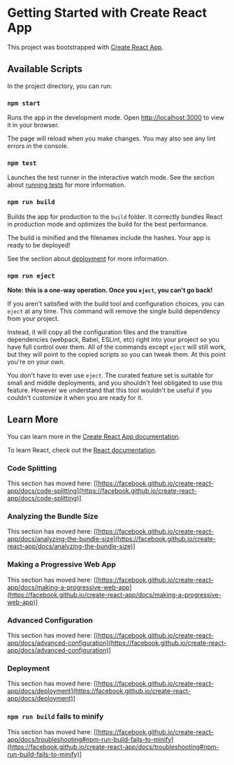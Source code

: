 # Getting Started with Create React App 
This project was bootstrapped with [Create React App]([https://github.com/facebook/create-react-app](https://github.com/facebook/create-react-app)). 

## Available Scripts 

In the project directory, you can run: 

### `npm start` 

Runs the app in the development mode. Open [http://localhost:3000](http://localhost:3000) to view it in your browser. 

The page will reload when you make changes. 
You may also see any lint errors in the console. 

### `npm test` 

Launches the test runner in the interactive watch mode. 
See the section about [running tests]([https://facebook.github.io/create-react-app/docs/running-tests](https://facebook.github.io/create-react-app/docs/running-tests)) for more information. 

### `npm run build` 

Builds the app for production to the `build` folder. 
It correctly bundles React in production mode and optimizes the build for the best performance. 

The build is minified and the filenames include the hashes. 
Your app is ready to be deployed! 

See the section about [deployment]([https://facebook.github.io/create-react-app/docs/deployment](https://facebook.github.io/create-react-app/docs/deployment)) for more information. 

### `npm run eject` 

**Note: this is a one-way operation. Once you `eject`, you can't go back!** 

If you aren't satisfied with the build tool and configuration choices, you can `eject` at any time. This command will remove the single build dependency from your project. 

Instead, it will copy all the configuration files and the transitive dependencies (webpack, Babel, ESLint, etc) right into your project so you have full control over them. All of the commands except `eject` will still work, but they will point to the copied scripts so you can tweak them. At this point you're on your own. 

You don't have to ever use `eject`. The curated feature set is suitable for small and middle deployments, and you shouldn't feel obligated to use this feature. However we understand that this tool wouldn't be useful if you couldn't customize it when you are ready for it. 

## Learn More 

You can learn more in the [Create React App documentation]([https://facebook.github.io/create-react-app/docs/getting-started](https://facebook.github.io/create-react-app/docs/getting-started)). 

To learn React, check out the [React documentation]([https://reactjs.org/](https://reactjs.org/)). 

### Code Splitting 

This section has moved here: [[https://facebook.github.io/create-react-app/docs/code-splitting](https://facebook.github.io/create-react-app/docs/code-splitting)]

### Analyzing the Bundle Size 

This section has moved here: [[https://facebook.github.io/create-react-app/docs/analyzing-the-bundle-size](https://facebook.github.io/create-react-app/docs/analyzing-the-bundle-size)]

### Making a Progressive Web App 

This section has moved here: [[https://facebook.github.io/create-react-app/docs/making-a-progressive-web-app](https://facebook.github.io/create-react-app/docs/making-a-progressive-web-app)]

### Advanced Configuration 

This section has moved here: [[https://facebook.github.io/create-react-app/docs/advanced-configuration](https://facebook.github.io/create-react-app/docs/advanced-configuration)]

### Deployment 

This section has moved here: [[https://facebook.github.io/create-react-app/docs/deployment](https://facebook.github.io/create-react-app/docs/deployment)]

### `npm run build` fails to minify 

This section has moved here: [[https://facebook.github.io/create-react-app/docs/troubleshooting#npm-run-build-fails-to-minify](https://facebook.github.io/create-react-app/docs/troubleshooting#npm-run-build-fails-to-minify)]